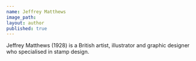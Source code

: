 ```yaml
---
name: Jeffrey Matthews
image_path:
layout: author
published: true
---
```

Jeffrey Matthews (1928) is a British artist, illustrator and graphic designer who specialised in stamp design.
